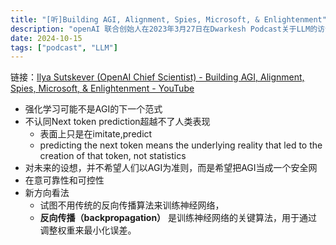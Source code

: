 ```yaml
---
title: "[听]Building AGI, Alignment, Spies, Microsoft, & Enlightenment"
description: "openAI 联合创始人在2023年3月27日在Dwarkesh Podcast关于LLM的访谈记录"
date: 2024-10-15
tags: ["podcast", "LLM"]
---
```

链接：[Ilya Sutskever (OpenAI Chief Scientist) - Building AGI, Alignment, Spies, Microsoft, & Enlightenment - YouTube](https://www.youtube.com/watch?v=Yf1o0TQzry8)

* 强化学习可能不是AGI的下一个范式
* 不认同Next token prediction超越不了人类表现
	* 表面上只是在imitate,predict
	* predicting the next token means the underlying reality that led to the creation of that token, not statistics
* 对未来的设想，并不希望人们以AGI为准则，而是希望把AGI当成一个安全网
* 在意可靠性和可控性
* 新方向看法
	* 试图不用传统的反向传播算法来训练神经网络，
	* **反向传播（backpropagation）** 是训练神经网络的关键算法，用于通过调整权重来最小化误差。